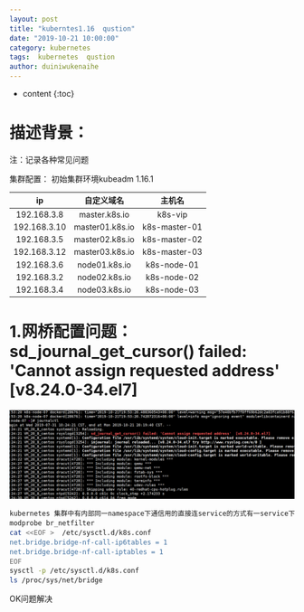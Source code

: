 ```yaml
---
layout: post
title: "kuberntes1.16  qustion"
date: "2019-10-21 10:00:00"
category: kubernetes
tags:  kubernetes  qustion
author: duiniwukenaihe
---
```

* content
{:toc}

 

# 描述背景：
注：记录各种常见问题

集群配置：
初始集群环境kubeadm 1.16.1

|  ip           | 自定义域名         |    主机名 |
|  :----:       |     :----:        |   :----:  |
|192.168.3.8      |  master.k8s.io    |  k8s-vip  |
|192.168.3.10    |  master01.k8s.io  |  k8s-master-01|
|192.168.3.5   |  master02.k8s.io  |  k8s-master-02| 
|192.168.3.12   |  master03.k8s.io  |  k8s-master-03|
|192.168.3.6    |  node01.k8s.io    |  k8s-node-01|
|192.168.3.2    |  node02.k8s.io    |  k8s-node-02|
|192.168.3.4    |  node03.k8s.io    |  k8s-node-03|

# 1.网桥配置问题：sd_journal_get_cursor() failed: 'Cannot assign requested address'  [v8.24.0-34.el7]
![bridge.png](/assets/images/qustion/bridge.png)
  ```bash
kubernetes 集群中有内部同一namespace下通信用的直接连service的方式有一service下pod访问另外一service无法访问。但是访问其他同一命名空间下都是没有问题的，kubectl get pod -o wide  看到此pod位于node-07.node-07节点执行journalctl  看日志中有sd_journal_get_cursor() failed: 'Cannot assign requested address'  [v8.24.0-34.el7]，百度了下https://blog.csdn.net/wkb342814892/article/details/79543984应该是没有开启网桥转发：
modprobe br_netfilter
cat <<EOF >  /etc/sysctl.d/k8s.conf
net.bridge.bridge-nf-call-ip6tables = 1
net.bridge.bridge-nf-call-iptables = 1
EOF
sysctl -p /etc/sysctl.d/k8s.conf
ls /proc/sys/net/bridge
```
OK问题解决




